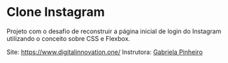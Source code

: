 # Clone Instagram

Projeto com o desafio de reconstruir a página inicial de login do Instagram utilizando o conceito sobre CSS e Flexbox.

Site: https://www.digitalinnovation.one/
Instrutora: [Gabriela Pinheiro](https://github.com/SpruceGabriela)
